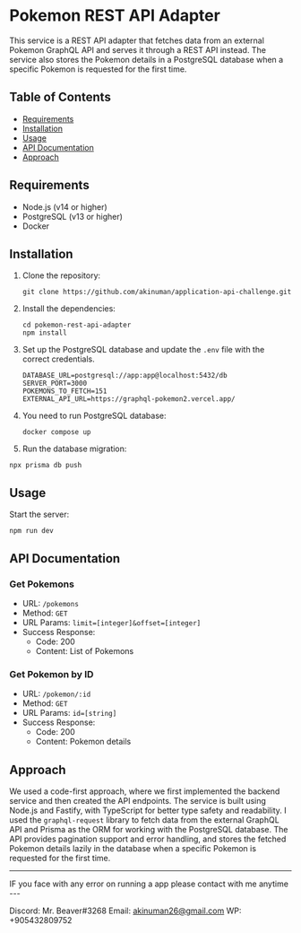 # Pokemon REST API Adapter

This service is a REST API adapter that fetches data from an external Pokemon GraphQL API and serves it through a REST API instead. The service also stores the Pokemon details in a PostgreSQL database when a specific Pokemon is requested for the first time.

## Table of Contents

- [Requirements](#requirements)
- [Installation](#installation)
- [Usage](#usage)
- [API Documentation](#api-documentation)
- [Approach](#approach)

## Requirements

- Node.js (v14 or higher)
- PostgreSQL (v13 or higher)
- Docker

## Installation

1. Clone the repository:

   ```
   git clone https://github.com/akinuman/application-api-challenge.git
   ```

2. Install the dependencies:

   ```
   cd pokemon-rest-api-adapter
   npm install
   ```

3. Set up the PostgreSQL database and update the `.env` file with the correct credentials.

   ```
   DATABASE_URL=postgresql://app:app@localhost:5432/db
   SERVER_PORT=3000
   POKEMONS_TO_FETCH=151
   EXTERNAL_API_URL=https://graphql-pokemon2.vercel.app/
   ```

4. You need to run PostgreSQL database:

   ```
   docker compose up
   ```

5. Run the database migration:

```
npx prisma db push
```

## Usage

Start the server:

```
npm run dev
```

## API Documentation

### Get Pokemons

- URL: `/pokemons`
- Method: `GET`
- URL Params: `limit=[integer]&offset=[integer]`
- Success Response:
  - Code: 200
  - Content: List of Pokemons

### Get Pokemon by ID

- URL: `/pokemon/:id`
- Method: `GET`
- URL Params: `id=[string]`
- Success Response:
  - Code: 200
  - Content: Pokemon details

## Approach

We used a code-first approach, where we first implemented the backend service and then created the API endpoints. The service is built using Node.js and Fastify, with TypeScript for better type safety and readability. I used the `graphql-request` library to fetch data from the external GraphQL API and Prisma as the ORM for working with the PostgreSQL database. The API provides pagination support and error handling, and stores the fetched Pokemon details lazily in the database when a specific Pokemon is requested for the first time.

---

IF you face with any error on running a app please contact with me anytime ---

Discord: Mr. Beaver#3268
Email: akinuman26@gmail.com
WP: +905432809752
